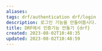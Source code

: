 ```yaml
---
aliases: 
tags: drf/authentication drf/login
description: 로그인 기능을 만들어봅시다.
title: DRF에서 인증기능 만들기 {drf}
created: 2023-08-02T10:48:35
updated: 2023-08-02T10:48:59
---
```

